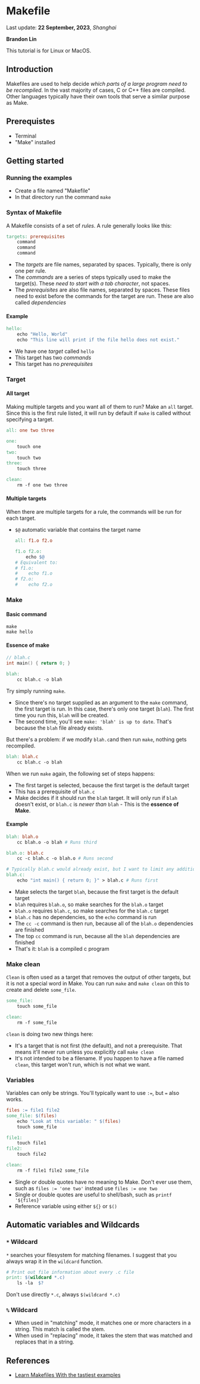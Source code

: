 # Makefile

Last update: **22 September, 2023**, *Shanghai*

**Brandon Lin**

This tutorial is for Linux or MacOS.

## Introduction

Makefiles are used to help decide *which parts of a large program need to be recompiled*. In the vast majority of cases, C or C++ files are compiled. Other languages typically have their own tools that serve a similar purpose as Make.

## Prerequistes

- Terminal
- "Make" installed

## Getting started

### Running the examples

- Create a file named "Makefile"
- In that directory run the command `make`

### Syntax of Makefile

A Makefile consists of a set of *rules*. A rule generally looks like this:

```makefile
targets: prerequisites
	command
	command
	command
```

- The *targets* are file names, separated by spaces. Typically, there is only one per rule.
- The *commands* are a series of steps typically used to make the target(s). These *need to start with a tab character*, not spaces.
- The *prerequisites* are also file names, separated by spaces. These files need to exist before the commands for the target are run. These are also called *dependencies*

#### Example

```makefile
hello:
	echo "Hello, World"
	echo "This line will print if the file hello does not exist."
```

- We have one *target* called `hello`
- This target has two *commands*
- This target has no *prerequisites*

### Target

#### All target

Making multiple targets and you want all of them to run? Make an `all` target. Since this is the first rule listed, it will run by default if `make` is called without specifying a target.

```makefile
all: one two three

one:
	touch one
two:
	touch two
three:
	touch three

clean:
	rm -f one two three
```

#### Multiple targets

When there are multiple targets for a rule, the commands will be run for each target. 

- `$@` automatic variable that contains the target name

    ```makefile
    all: f1.o f2.o
    
    f1.o f2.o:
    	echo $@
    # Equivalent to:
    # f1.o:
    #	 echo f1.o
    # f2.o:
    #	 echo f2.o
    ```

### Make

#### Basic command

```shell
make
make hello
```

#### Essence of make

```c
// blah.c
int main() { return 0; }
```

```makefile
blah:
	cc blah.c -o blah
```

Try simply running `make`. 

- Since there's no target supplied as an argument to the `make` command, the first target is run. In this case, there's only one target (`blah`). The first time you run this, `blah` will be created. 
- The second time, you'll see `make: 'blah' is up to date`. That's because the `blah` file already exists. 

But there's a problem: if we modify `blah.c`and then run `make`, nothing gets recompiled.

```makefile
blah: blah.c
	cc blah.c -o blah
```

When we run `make` again, the following set of steps happens:

- The first target is selected, because the first target is the default target
- This has a prerequisite of `blah.c`
- Make decides if it should run the `blah` target. It will only run if `blah` doesn't exist, or `blah.c` is *newer than* `blah` - This is the **essence of Make**.

#### Example

```makefile
blah: blah.o
	cc blah.o -o blah # Runs third

blah.o: blah.c
	cc -c blah.c -o blah.o # Runs second

# Typically blah.c would already exist, but I want to limit any additional required files
blah.c:
	echo "int main() { return 0; }" > blah.c # Runs first
```

- Make selects the target `blah`, because the first target is the default target
- `blah` requires `blah.o`, so make searches for the `blah.o` target
- `blah.o` requires `blah.c`, so make searches for the `blah.c` target
- `blah.c` has no dependencies, so the `echo` command is run
- The `cc -c` command is then run, because all of the `blah.o` dependencies are finished
- The top `cc` command is run, because all the `blah` dependencies are finished
- That's it: `blah` is a compiled c program

### Make clean

`Clean` is often used as a target that removes the output of other targets, but it is not a special word in Make. You can run `make` and `make clean` on this to create and delete `some_file`.

```makefile
some_file: 
	touch some_file

clean:
	rm -f some_file
```

`clean` is doing two new things here:

- It's a target that is not first (the default), and not a prerequisite. That means it'll never run unless you explicitly call `make clean`
- It's not intended to be a filename. If you happen to have a file named `clean`, this target won't run, which is not what we want.

### Variables

Variables can only be strings. You'll typically want to use `:=`, but `=` also works. 

```makefile
files := file1 file2
some_file: $(files)
	echo "Look at this variable: " $(files)
	touch some_file

file1:
	touch file1
file2:
	touch file2

clean:
	rm -f file1 file2 some_file
```

- Single or double quotes have no meaning to Make. Don't ever use them, such as `files := 'one two'` instead use `files := one two`
- Single or double quotes are useful to shell/bash, such as `printf '${files}'`
- Reference variable using either `${}` or `$()`

## Automatic variables and Wildcards

### `*` Wildcard

`*` searches your filesystem for matching filenames. I suggest that you always wrap it in the `wildcard` function.

```makefile
# Print out file information about every .c file
print: $(wildcard *.c)
	ls -la  $?
```

Don't use directly `*.c`, always `$(wildcard *.c)`

### `%` Wildcard

- When used in "matching" mode, it matches one or more characters in a string. This match is called the stem.
- When used in "replacing" mode, it takes the stem that was matched and replaces that in a string.

## References

- [Learn Makefiles With the tastiest examples](https://makefiletutorial.com)
